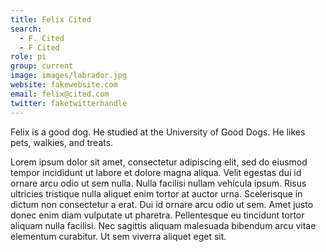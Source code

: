```yaml
---
title: Felix Cited
search:
  - F. Cited
  - F Cited
role: pi
group: current
image: images/labrador.jpg
website: fakewebsite.com
email: felix@cited.com
twitter: faketwitterhandle
---
```


Felix is a good dog.
He studied at the University of Good Dogs.
He likes pets, walkies, and treats.

Lorem ipsum dolor sit amet, consectetur adipiscing elit, sed do eiusmod tempor incididunt ut labore et dolore magna aliqua.
Velit egestas dui id ornare arcu odio ut sem nulla.
Nulla facilisi nullam vehicula ipsum.
Risus ultricies tristique nulla aliquet enim tortor at auctor urna.
Scelerisque in dictum non consectetur a erat.
Dui id ornare arcu odio ut sem.
Amet justo donec enim diam vulputate ut pharetra.
Pellentesque eu tincidunt tortor aliquam nulla facilisi.
Nec sagittis aliquam malesuada bibendum arcu vitae elementum curabitur.
Ut sem viverra aliquet eget sit.
